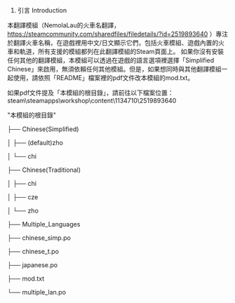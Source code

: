 1. 引言 Introduction

本翻譯模組（NemolaLau的火車名翻譯， https://steamcommunity.com/sharedfiles/filedetails/?id=2519893640 ）專注於翻譯火車名稱，在遊戲裡用中文/日文顯示它們，包括火車模組、遊戲內置的火車和軌道，所有支援的模組都列在此翻譯模組的Steam頁面上。
如果你沒有安裝任何其他的翻譯模組，本模組可以透過在遊戲的語言選項裡選擇「Simplified Chinese」來啟用，無須依賴任何其他模組。但是，如果想同時與其他翻譯模組一起使用，請依照「README」檔案裡的pdf文件改本模組的mod.txt。

如果pdf文件提及「本模組的根目錄」，請前往以下檔案位置：
steam\steamapps\workshop\content\1134710\2519893640

"本模組的根目錄"

├── Chinese(Simplified)

│   ├── (default)zho

│   └── chi

├── Chinese(Traditional)

│   ├── chi

│   ├── cze

│   └── zho

├── Multiple_Languages

├── chinese_simp.po

├── chinese_t.po

├── japanese.po

├── mod.txt

└── multiple_lan.po
